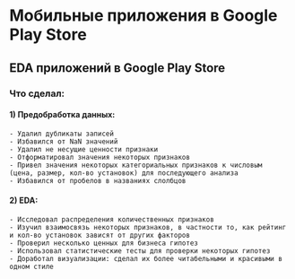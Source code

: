 # Мобильные приложения в Google Play Store

## EDA приложений в Google Play Store

### Что сделал:
#### 1) Предобработка данных:
    - Удалил дубликаты записей
    - Избавился от NaN значений
    - Удалил не несущие ценности признаки
    - Отформатировал значения некоторых признаков
    - Привел значения некоторых категориальных признаков к числовым  
    (цена, размер, кол-во установок) для последующего анализа
    - Избавился от пробелов в названиях слолбцов
#### 2) EDA:
    - Исследовал распределения количественных признаков
    - Изучил взаимосвязь некоторых признаков, в частности то, как рейтинг и кол-во установок зависят от других факторов
    - Проверил несколько ценных для бизнеса гипотез
    - Использовал статистические тесты для проверки некоторых гипотез
    - Доработал визуализации: сделал их более читабельными и красивыми в одном стиле
